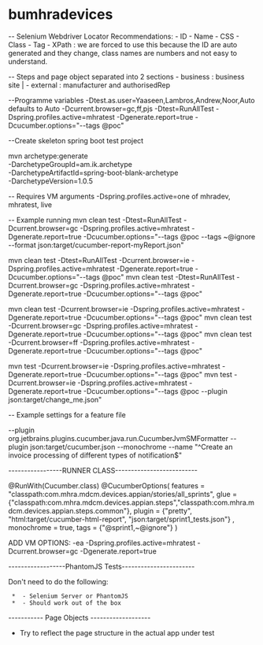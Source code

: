 # bumhradevices

-- Selenium Webdriver Locator Recommendations:
    - ID
    - Name
    - CSS
    - Class
    - Tag
    - XPath : we are forced to use this because the ID are auto generated and they change, class names are
    numbers and not easy to understand.

-- Steps and page object separated into 2 sections
    - business : business site
    |
    - external : manufacturer and authorisedRep

--Programme variables
-Dtest.as.user=Yaaseen,Lambros,Andrew,Noor,Auto defaults to Auto
-Dcurrent.browser=gc,ff,pjs
-Dtest=RunAllTest
-Dspring.profiles.active=mhratest
-Dgenerate.report=true
-Dcucumber.options="--tags @poc"

--Create skeleton spring boot test project

mvn archetype:generate\
 -DarchetypeGroupId=am.ik.archetype\
 -DarchetypeArtifactId=spring-boot-blank-archetype\
 -DarchetypeVersion=1.0.5

 -- Requires VM arguments
 -Dspring.profiles.active=one of mhradev, mhratest, live

 -- Example running
mvn clean test -Dtest=RunAllTest -Dcurrent.browser=gc -Dspring.profiles.active=mhratest -Dgenerate.report=true -Dcucumber.options="--tags @poc --tags ~@ignore --format json:target/cucumber-report-myReport.json"

mvn clean test -Dtest=RunAllTest -Dcurrent.browser=ie -Dspring.profiles.active=mhratest -Dgenerate.report=true -Dcucumber.options="--tags @poc"
mvn clean test -Dtest=RunAllTest -Dcurrent.browser=gc -Dspring.profiles.active=mhratest -Dgenerate.report=true -Dcucumber.options="--tags @poc"

mvn clean test -Dcurrent.browser=ie -Dspring.profiles.active=mhratest -Dgenerate.report=true -Dcucumber.options="--tags @poc"
mvn clean test -Dcurrent.browser=gc -Dspring.profiles.active=mhratest -Dgenerate.report=true -Dcucumber.options="--tags @poc"
mvn clean test -Dcurrent.browser=ff -Dspring.profiles.active=mhratest -Dgenerate.report=true -Dcucumber.options="--tags @poc"

mvn test -Dcurrent.browser=ie -Dspring.profiles.active=mhratest -Dgenerate.report=true -Dcucumber.options="--tags @poc"
mvn test -Dcurrent.browser=ie -Dspring.profiles.active=mhratest -Dgenerate.report=true -Dcucumber.options="--tags @poc --plugin json:target/change_me.json"

-- Example settings for a feature file

--plugin
org.jetbrains.plugins.cucumber.java.run.CucumberJvmSMFormatter
--plugin
json:target/cucumber.json
--monochrome
--name
"^Create an invoice processing of different types of notification$"

-----------------RUNNER CLASS--------------------------

@RunWith(Cucumber.class)
@CucumberOptions(
        features = "classpath:com.mhra.mdcm.devices.appian/stories/all_sprints",
        glue = {"classpath:com.mhra.mdcm.devices.appian.steps","classpath:com.mhra.mdcm.devices.appian.steps.common"},
        plugin = {"pretty", "html:target/cucumber-html-report", "json:target/sprint1_tests.json"}
        , monochrome = true, tags = {"@sprint1,~@ignore"}
)

ADD VM OPTIONS: -ea -Dspring.profiles.active=mhratest -Dcurrent.browser=gc -Dgenerate.report=true

------------------PhantomJS Tests-----------------------

Don't need to do the following:

	 * 	- Selenium Server or PhantomJS
	 * 	- Should work out of the box



----------- Page Objects -------------------

- Try to reflect the page structure in the actual app under test
